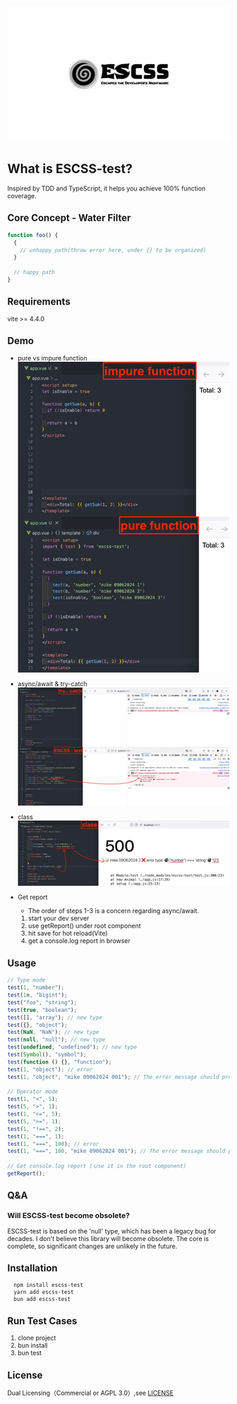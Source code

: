 ![logo](./img/logo.png)

# What is ESCSS-test?

Inspired by TDD and TypeScript, it helps you achieve 100% function coverage.

## Core Concept - Water Filter

```js
function foo() {
  {
    // unhappy path(throw error here, under {} to be organized)
  }

  // happy path
}
```

## Requirements

vite >= 4.4.0

## Demo

- pure vs impure function
  ![example-1](./img/exmaple-pure-impure.png)

- async/await & try-catch
  ![example-2](./img/example-try-catch.png)

- class
  ![example-3](./img/example-class.png)

- Get report
  - The order of steps 1-3 is a concern regarding async/await.
  1. start your dev server
  2. use getReport() under root component
  3. hit save for hot reload(Vite)
  4. get a console.log report in browser

## Usage

```js
// Type mode
test(1, "number");
test(1n, "bigint");
test("foo", "string");
test(true, "boolean");
test([], "array"); // new type
test({}, "object");
test(NaN, "NaN"); // new type
test(null, "null"); // new type
test(undefined, "undefined"); // new type
test(Symbol(), "symbol");
test(function () {}, "function");
test(1, "object"); // error
test(1, "object", "mike 09062024 001"); // The error message should provide a unique ID for troubleshooting

// Operator mode
test(1, "<", 5);
test(5, ">", 1);
test(1, "<=", 5);
test(5, ">=", 1);
test(1, "!==", 2);
test(1, "===", 1);
test(1, "===", 100); // error
test(1, "===", 100, "mike 09062024 001"); // The error message should provide a unique ID for troubleshooting

// Get console.log report (Ｕse it in the root component)
getReport();
```

## Q&A

### Will ESCSS-test become obsolete?

ESCSS-test is based on the 'null' type, which has been a legacy bug for decades. I don't believe this library will become obsolete. The core is complete, so significant changes are unlikely in the future.

## Installation

```shell
  npm install escss-test
  yarn add escss-test
  bun add escss-test
```

## Run Test Cases

1. clone project
2. bun install
3. bun test

## License

Dual Licensing（Commercial or AGPL 3.0）,see [LICENSE](./LICENSE)
